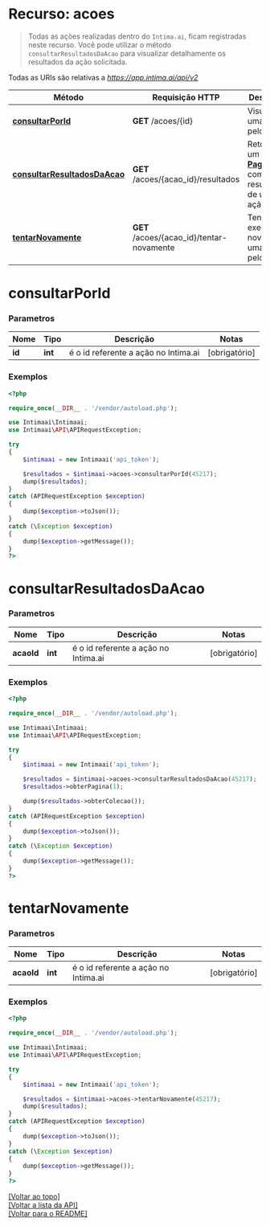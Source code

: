 # Recurso: **acoes**

> Todas as ações realizadas dentro do `Intima.ai`, ficam registradas neste recurso. Você pode 
>utilizar o método `consultarResultadosDaAcao` para visualizar detalhamente os resultados da ação 
>solicitada.


Todas as URIs são relativas a *https://app.intima.ai/api/v2*

Método | Requisição HTTP | Descrição
------------- | ------------- | -------------
[**consultarPorId**](acoesResources.md#consultarPorId) | **GET** /acoes/{id} | Visualiza uma ação pelo id
[**consultarResultadosDaAcao**](acoesResources.md#consultarResultadosDaAcao) | **GET** /acoes/{acao_id}/resultados | Retorna um [**Paginator**](../models/api/Paginator.md) com o resultados de uma ação
[**tentarNovamente**](acoesResources.md#tentarNovamente) | **GET** /acoes/{acao_id}/tentar-novamente | Tenta executar novamente uma ação pelo id

# **consultarPorId**

### Parametros

Nome | Tipo | Descrição | Notas
------------- | ------------- | ------------- | -------------
**id** | **int**| é o id referente a ação no Intima.ai | [obrigatório]

### Exemplos
```php
<?php

require_once(__DIR__ . '/vendor/autoload.php');

use Intimaai\Intimaai;
use Intimaai\API\APIRequestException;

try 
{
    $intimaai = new Intimaai('api_token');

    $resultados = $intimaai->acoes->consultarPorId(45217);
    dump($resultados);
}
catch (APIRequestException $exception)
{
    dump($exception->toJson());
}
catch (\Exception $exception)
{
    dump($exception->getMessage());
}
?>
```

# **consultarResultadosDaAcao**

### Parametros

Nome | Tipo | Descrição | Notas
------------- | ------------- | ------------- | -------------
**acaoId** | **int**| é o id referente a ação no Intima.ai | [obrigatório]

### Exemplos
```php
<?php

require_once(__DIR__ . '/vendor/autoload.php');

use Intimaai\Intimaai;
use Intimaai\API\APIRequestException;

try 
{
    $intimaai = new Intimaai('api_token');

    $resultados = $intimaai->acoes->consultarResultadosDaAcao(45217);
    $resultados->obterPagina(1);

    dump($resultados->obterColecao());
}
catch (APIRequestException $exception)
{
    dump($exception->toJson());
}
catch (\Exception $exception)
{
    dump($exception->getMessage());
}
?>
```

# **tentarNovamente**

### Parametros

Nome | Tipo | Descrição | Notas
------------- | ------------- | ------------- | -------------
**acaoId** | **int**| é o id referente a ação no Intima.ai | [obrigatório]

### Exemplos
```php
<?php

require_once(__DIR__ . '/vendor/autoload.php');

use Intimaai\Intimaai;
use Intimaai\API\APIRequestException;

try 
{
    $intimaai = new Intimaai('api_token');

    $resultados = $intimaai->acoes->tentarNovamente(45217);
    dump($resultados);
}
catch (APIRequestException $exception)
{
    dump($exception->toJson());
}
catch (\Exception $exception)
{
    dump($exception->getMessage());
}
?>
```

[[Voltar ao topo]](#)        
[[Voltar a lista da API]](../../README.md#Documentação-para-os-Endpoints-da-API)    
[[Voltar para o README]](../../README.md#Intima.ai---SDK-PHP)
